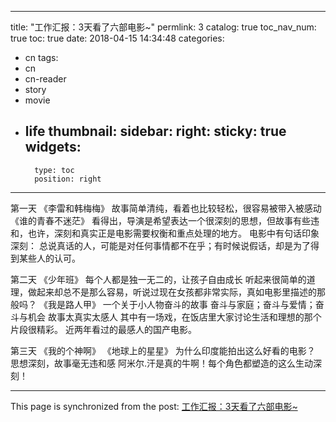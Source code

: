 
---
title: "工作汇报：3天看了六部电影~"
permlink: 3
catalog: true
toc_nav_num: true
toc: true
date: 2018-04-15 14:34:48
categories:
- cn
tags:
- cn
- cn-reader
- story
- movie
- life
thumbnail: 
sidebar:
    right:
        sticky: true
widgets:
    -
        type: toc
        position: right
---


第一天
《李雷和韩梅梅》
故事简单清纯，看着也比较轻松，很容易被带入被感动
《谁的青春不迷茫》
看得出，导演是希望表达一个很深刻的思想，但故事有些违和，也许，深刻和真实正是电影需要权衡和重点处理的地方。
电影中有句话印象深刻：
总说真话的人，可能是对任何事情都不在乎；有时候说假话，却是为了得到某些人的认可。

第二天
《少年班》
每个人都是独一无二的，让孩子自由成长
听起来很简单的道理，做起来却总不是那么容易，听说过现在女孩都非常实际，真如电影里描述的那般吗？
《我是路人甲》
一个关于小人物奋斗的故事
奋斗与家庭；奋斗与爱情；奋斗与机会
故事太真实太感人
其中有一场戏，在饭店里大家讨论生活和理想的那个片段很精彩。
近两年看过的最感人的国产电影。

第三天
《我的个神啊》
《地球上的星星》
为什么印度能拍出这么好看的电影？
思想深刻，故事毫无违和感
阿米尔.汗是真的牛啊！每个角色都塑造的这么生动深刻！

- - -

This page is synchronized from the post: [工作汇报：3天看了六部电影~](https://steemit.com/@andrewma/3)
